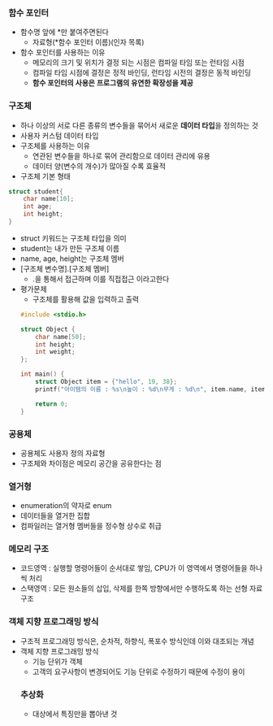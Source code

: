 ### 함수 포인터

- 함수명 앞에 \*만 붙여주면된다
  - 자료형(\*함수 포인터 이름)(인자 목록)
- 함수 포인터를 사용하는 이유
  - 메모리의 크기 및 위치가 결정 되는 시점은 컴파일 타임 또는 런타임 시점
  - 컴파일 타임 시점에 결정은 정적 바인딩, 런타임 시전의 결정은 동적 바인딩
  - **함수 포인터의 사용은 프로그램의 유연한 확장성을 제공**

### 구조체

- 하나 이상의 서로 다른 종류의 변수들을 묶어서 새로운 **데이터 타입**을 정의하는 것
- 사용자 커스텀 데이터 타입
- 구조체를 사용하는 이유
  - 연관된 변수들을 하나로 묶어 관리함으로 데이터 관리에 유용
  - 데이터 양(변수의 개수)가 많아질 수록 효율적
- 구조체 기본 형태

```c
struct student{
	char name[10];
	int age;
	int height;
}
```

- struct 키워드는 구조체 타입을 의미
- student는 내가 만든 구조체 이름
- name, age, height는 구조체 멤버
- [구조체 변수명].[구조체 멤버]
  - .을 통해서 접근하며 이를 직접접근 이라고한다
- 평가문제
  - 구조체를 활용해 값을 입력하고 출력
  ```c
  #include <stdio.h>

  struct Object {
      char name[50];
      int height;
      int weight;
  };

  int main() {
      struct Object item = {"hello", 19, 38};
      printf("아이템의 이름 : %s\n높이 : %d\n무게 : %d\n", item.name, item.height, item.weight);

      return 0;
  }

  ```

### 공용체

- 공용체도 사용자 정의 자료형
- 구조체와 차이점은 메모리 공간을 공유한다는 점

### 열거형

- enumeration의 약자로 enum
- 데이터들을 열거한 집합
- 컴파일러는 열거형 멤버들을 정수형 상수로 취급

### 메모리 구조

- 코드영역 : 실행할 명령어들이 순서대로 쌓임, CPU가 이 영역에서 명령어들을 하나씩 처리
- 스택영역 : 모든 원소들의 삽입, 삭제를 한쪽 방향에서만 수행하도록 하는 선형 자료구조

### 객체 지향 프로그래밍 방식

- 구조적 프로그래밍 방식은, 순차적, 하향식, 폭포수 방식인데 이와 대조되는 개념
- 객체 지향 프로그래밍 방식
  - 기능 단위가 객체
  - 고객의 요구사항이 변경되어도 기능 단위로 수정하기 때문에 수정이 용이
  ### 추상화
  - 대상에서 특징만을 뽑아낸 것
